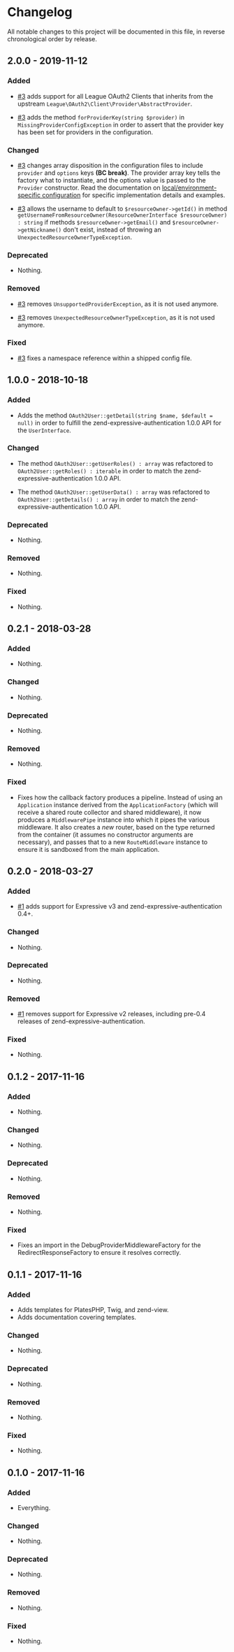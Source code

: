 # Changelog

All notable changes to this project will be documented in this file, in reverse chronological order by release.

## 2.0.0 - 2019-11-12

### Added

- [#3](https://github.com/phly/phly-expressive-oauth2clientauthentication/pull/3) adds support for all League OAuth2 Clients that inherits from the upstream `League\OAuth2\Client\Provider\AbstractProvider`.

- [#3](https://github.com/phly/phly-expressive-oauth2clientauthentication/pull/3) adds the method `forProviderKey(string $provider)` in `MissingProviderConfigException` in order to assert that the provider key has been set for providers in the configuration.

### Changed

- [#3](https://github.com/phly/phly-expressive-oauth2clientauthentication/pull/3) changes array disposition in the configuration files to include `provider` and `options` keys **(BC break)**. The provider array key tells the factory what to instantiate, and the options value is passed to the `Provider` constructor.  Read the documentation on [local/environment-specific configuration](https://phly.github.io/phly-expressive-oauth2clientauthentication/config/) for specific implementation details and examples.

- [#3](https://github.com/phly/phly-expressive-oauth2clientauthentication/pull/3) allows the username to default to `$resourceOwner->getId()` in method `getUsernameFromResourceOwner(ResourceOwnerInterface $resourceOwner) : string` if methods `$resourceOwner->getEmail()` and `$resourceOwner->getNickname()` don't exist, instead of throwing an `UnexpectedResourceOwnerTypeException`.

### Deprecated

- Nothing.

### Removed

- [#3](https://github.com/phly/phly-expressive-oauth2clientauthentication/pull/3) removes `UnsupportedProviderException`, as it is not used anymore.

- [#3](https://github.com/phly/phly-expressive-oauth2clientauthentication/pull/3) removes `UnexpectedResourceOwnerTypeException`, as it is not used anymore.

### Fixed

- [#3](https://github.com/phly/phly-expressive-oauth2clientauthentication/pull/3) fixes a namespace reference within a shipped config file.

## 1.0.0 - 2018-10-18

### Added

- Adds the method `OAuth2User::getDetail(string $name, $default = null)` in
  order to fulfill the zend-expressive-authentication 1.0.0 API for the
  `UserInterface`.

### Changed

- The method `OAuth2User::getUserRoles() : array` was refactored to
  `OAuth2User::getRoles() : iterable` in order to match the
  zend-expressive-authentication 1.0.0 API.

- The method `OAuth2User::getUserData() : array` was refactored to
  `OAuth2User::getDetails() : array` in order to match the
  zend-expressive-authentication 1.0.0 API.

### Deprecated

- Nothing.

### Removed

- Nothing.

### Fixed

- Nothing.

## 0.2.1 - 2018-03-28

### Added

- Nothing.

### Changed

- Nothing.

### Deprecated

- Nothing.

### Removed

- Nothing.

### Fixed

- Fixes how the callback factory produces a pipeline. Instead of using an
  `Application` instance derived from the `ApplicationFactory` (which will
  receive a shared route collector and shared middleware), it now produces a
  `MiddlewarePipe` instance into which it pipes the various middleware. It also
  creates a _new_ router, based on the type returned from the container (it
  assumes no constructor arguments are necessary), and passes that to a new
  `RouteMiddleware` instance to ensure it is sandboxed from the main
  application.

## 0.2.0 - 2018-03-27

### Added

- [#1](https://github.com/phly/phly-expressive-oauth2clientauthentication/pull/1)
  adds support for Expressive v3 and zend-expressive-authentication 0.4+.

### Changed

- Nothing.

### Deprecated

- Nothing.

### Removed

- [#1](https://github.com/phly/phly-expressive-oauth2clientauthentication/pull/1)
  removes support for Expressive v2 releases, including pre-0.4 releases of
  zend-expressive-authentication.

### Fixed

- Nothing.

## 0.1.2 - 2017-11-16

### Added

- Nothing.

### Changed

- Nothing.

### Deprecated

- Nothing.

### Removed

- Nothing.

### Fixed

- Fixes an import in the DebugProviderMiddlewareFactory for the
  RedirectResponseFactory to ensure it resolves correctly.

## 0.1.1 - 2017-11-16

### Added

- Adds templates for PlatesPHP, Twig, and zend-view.
- Adds documentation covering templates.

### Changed

- Nothing.

### Deprecated

- Nothing.

### Removed

- Nothing.

### Fixed

- Nothing.

## 0.1.0 - 2017-11-16

### Added

- Everything.

### Changed

- Nothing.

### Deprecated

- Nothing.

### Removed

- Nothing.

### Fixed

- Nothing.
